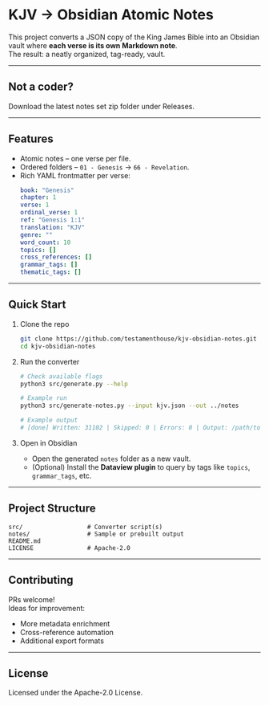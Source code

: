 # KJV → Obsidian Atomic Notes

This project converts a JSON copy of the King James Bible into an Obsidian vault where **each verse is its own Markdown note**.  
The result: a neatly organized, tag-ready, vault.

---

## Not a coder?

Download the latest notes set zip folder under Releases.

---

## Features

- Atomic notes – one verse per file.  
- Ordered folders – `01 - Genesis` → `66 - Revelation`.  
- Rich YAML frontmatter per verse:
  ```yaml
  book: "Genesis"
  chapter: 1
  verse: 1
  ordinal_verse: 1
  ref: "Genesis 1:1"
  translation: "KJV"
  genre: ""
  word_count: 10
  topics: []
  cross_references: []
  grammar_tags: []
  thematic_tags: []
  ```

---

## Quick Start

1. Clone the repo
   ```bash
   git clone https://github.com/testamenthouse/kjv-obsidian-notes.git
   cd kjv-obsidian-notes
   ```

2. Run the converter
   ```bash
   # Check available flags
   python3 src/generate.py --help

   # Example run
   python3 src/generate-notes.py --input kjv.json --out ../notes
   
   # Example output
   # [done] Written: 31102 | Skipped: 0 | Errors: 0 | Output: /path/to/notes/export

   ```


4. Open in Obsidian  
   - Open the generated `notes` folder as a new vault.  
   - (Optional) Install the **Dataview plugin** to query by tags like `topics`, `grammar_tags`, etc.

---

## Project Structure

```
src/                  # Converter script(s)
notes/                # Sample or prebuilt output
README.md
LICENSE               # Apache-2.0
```

---

## Contributing

PRs welcome!  
Ideas for improvement:
- More metadata enrichment  
- Cross-reference automation  
- Additional export formats  

---

## License

Licensed under the Apache-2.0 License.  

